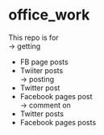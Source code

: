 # office_work
This repo is for </br> 
-> getting 
  - FB page posts
  - Twiiter posts </br>
-> posting </br>
  - Twitter post
  - Facebook pages post </br>
-> comment on </br>
  - Twitter posts
  - Facebook pages posts
